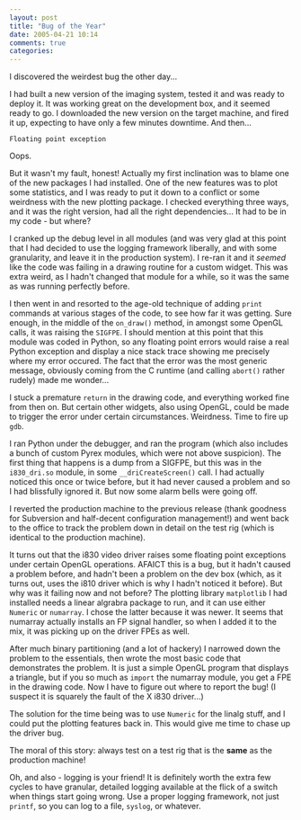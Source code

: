 ```yaml
---
layout: post
title: "Bug of the Year"
date: 2005-04-21 10:14
comments: true
categories: 
---
```


I discovered the weirdest bug the other day...

I had built a new version of the imaging system, tested it and was ready to deploy it.  It was working great on the development box, and it seemed ready to go.  I downloaded the new version on the target machine, and fired it up, expecting to have only a few minutes downtime. And then...
<!--more-->

    Floating point exception

Oops.

But it wasn't my fault, honest!  Actually my first inclination was to blame one of the new packages I had installed.  One of the new features was to plot some statistics, and I was ready to put it down to a conflict or some weirdness with the new plotting package.  I checked everything three ways, and it was the right version, had all the right dependencies...  It had to be in my code - but where?

I cranked up the debug level in all modules (and was very glad at this point that I had decided to use the logging framework liberally, and with some granularity, and leave it in the production system).  I re-ran it and it *seemed* like the code was failing in a drawing routine for a custom widget.  This was extra weird, as I hadn't changed that module for a while, so it was the same as was running perfectly before.

I then went in and resorted to the age-old technique of adding `print` commands at various stages of the code, to see how far it was getting.  Sure enough, in the middle of the `on_draw()` method, in amongst some OpenGL calls, it was raising the `SIGFPE`.  I should mention at this point that this module was coded in Python, so any floating point errors would raise a real Python exception and display a nice stack trace showing me precisely where my error occured.  The fact that the error was the most generic message, obviously coming from the C runtime (and calling `abort()` rather rudely) made me wonder...

I stuck a premature `return` in the drawing code, and everything worked fine from then on.  But certain other widgets, also using OpenGL, could be made to trigger the error under certain circumstances.  Weirdness.  Time to fire up `gdb`.

I ran Python under the debugger, and ran the program (which also includes a bunch of custom Pyrex modules, which were not above suspicion).  The first thing that happens is a dump from a SIGFPE, but this was in the `i830_dri.so` module, in some `__driCreateScreen()` call.  I had actually noticed this once or twice before, but it had never caused a problem and so I had blissfully ignored it.  But now some alarm bells were going off.

I reverted the production machine to the previous release (thank goodness for Subversion and half-decent configuration management!) and went back to the office to track the problem down in detail on the test rig (which is identical to the production machine).

It turns out that the i830 video driver raises some floating point exceptions under certain OpenGL operations.  AFAICT this is a bug, but it hadn't caused a problem before, and hadn't been a problem on the dev box (which, as it turns out, uses the i810 driver which is why I hadn't noticed it before).  But why was it failing now and not before?  The plotting library `matplotlib` I had installed needs a linear algrabra package to run, and it can use either `Numeric` or `numarray`.  I chose the latter because it was newer.  It seems that numarray actually installs an FP signal handler, so when I added it to the mix, it was picking up on the driver FPEs as well.

After much binary partitioning (and a lot of hackery) I narrowed down the problem to the essentials, then wrote the most basic code that demonstrates the problem.  It is just a simple OpenGL program that displays a triangle, but if you so much as `import` the numarray module, you get a FPE in the drawing code.  Now I have to figure out where to report the bug!  (I suspect it is squarely the fault of the X i830 driver...)

The solution for the time being was to use `Numeric` for the linalg stuff, and I could put the plotting features back in.  This would give me time to chase up the driver bug.

The moral of this story: always test on a test rig that is the **same** as the production machine!

Oh, and also - logging is your friend!  It is definitely worth the extra few cycles to have granular, detailed logging available at the flick of a switch when things start going wrong.  Use a proper logging framework, not just `printf`, so you can log to a file, `syslog`, or whatever.

